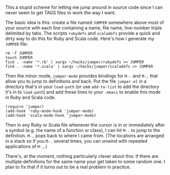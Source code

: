 This a stupid scheme for letting me jump around in source code since I
can never seem to get TAGS files to work the way I want.

The basic idea is this: create a file named `JUMPER` somewhere above
most of your source with each line containing a name, file name,
line-number triple delimited by tabs. The scripts `rubydefs` and
`scaladefs` provide a quick and dirty way to do this for Ruby and
Scala code. Here's how I generate my `JUMPER` file:

    rm -f JUMPER
    touch JUMPER
    find . -name '*.rb' | xargs ~/hacks/jumper/rubydefs >> JUMPER
    find . -name '*.scala' | xargs ~/hacks/jumper/scaladefs >> JUMPER

Then the minor mode, `jumper-mode` provides bindings for `M-.` and
`M-,` that allow you to jump to definitions and back. Put the file
`jumper.el` in a directory that's in your `load-path` (or use
`add-to-list` to add the directory it's in to `load-path`) and add
these lines to your `.emacs` to enable this mode in Ruby and Scala
code.

    (require 'jumper)
    (add-hook 'ruby-mode-hook 'jumper-mode)
    (add-hook 'scala-mode-hook 'jumper-mode)

Then in any Ruby or Scala file whenever the cursor is in or
immediately after a symbol (e.g. the name of a function or class), I
can hit `M-.` to jump to the definition. `M-,` pops back to where I
came from. (The locations are arranged in a stack so if you `M-.`
several times, you can unwind with repeated applications of `M-,`.)

There's, at the moment, nothing particularly clever about this: if
there are multiple definitions for the same name your get taken to
some random one. I plan to fix that if it turns out to be a real
problem in practice.